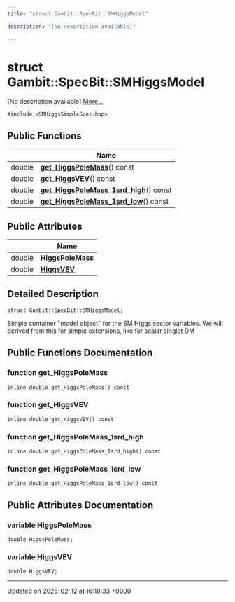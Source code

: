 ```yaml
---
title: "struct Gambit::SpecBit::SMHiggsModel"

description: "[No description available]"

---
```


# struct Gambit::SpecBit::SMHiggsModel



[No description available] [More...](#detailed-description)


`#include <SMHiggsSimpleSpec.hpp>`

## Public Functions

|                | Name           |
| -------------- | -------------- |
| double | **[get_HiggsPoleMass](/documentation/code/classes/structgambit_1_1specbit_1_1smhiggsmodel/#function-get-higgspolemass)**() const |
| double | **[get_HiggsVEV](/documentation/code/classes/structgambit_1_1specbit_1_1smhiggsmodel/#function-get-higgsvev)**() const |
| double | **[get_HiggsPoleMass_1srd_high](/documentation/code/classes/structgambit_1_1specbit_1_1smhiggsmodel/#function-get-higgspolemass-1srd-high)**() const |
| double | **[get_HiggsPoleMass_1srd_low](/documentation/code/classes/structgambit_1_1specbit_1_1smhiggsmodel/#function-get-higgspolemass-1srd-low)**() const |

## Public Attributes

|                | Name           |
| -------------- | -------------- |
| double | **[HiggsPoleMass](/documentation/code/classes/structgambit_1_1specbit_1_1smhiggsmodel/#variable-higgspolemass)**  |
| double | **[HiggsVEV](/documentation/code/classes/structgambit_1_1specbit_1_1smhiggsmodel/#variable-higgsvev)**  |

## Detailed Description

```
struct Gambit::SpecBit::SMHiggsModel;
```


Simple container "model object" for the SM Higgs sector variables. We will derived from this for simple extensions, like for scalar singlet DM 

## Public Functions Documentation

### function get_HiggsPoleMass

```
inline double get_HiggsPoleMass() const
```


### function get_HiggsVEV

```
inline double get_HiggsVEV() const
```


### function get_HiggsPoleMass_1srd_high

```
inline double get_HiggsPoleMass_1srd_high() const
```


### function get_HiggsPoleMass_1srd_low

```
inline double get_HiggsPoleMass_1srd_low() const
```


## Public Attributes Documentation

### variable HiggsPoleMass

```
double HiggsPoleMass;
```


### variable HiggsVEV

```
double HiggsVEV;
```


-------------------------------

Updated on 2025-02-12 at 16:10:33 +0000